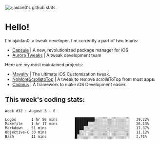 ![ajaidan0's github stats](https://github-readme-stats.vercel.app/api?username=ajaidan0&count_private=true&show_icons=true)

# Hello!

I'm ajaidan0, a tweak developer. I'm currently a part of two teams:

- [Capsule](https://github.com/capsule-development) | A new, revolutionized package manager for iOS
- [Aurora Tweaks](https://github.com/official-aurora) | A tweak development team

Here are my most maintained projects:

- [Mavalry](https://github.com/ajaidan0/mavalry) | The ultimate iOS Customization tweak.
- [NoMoreScrollstoTop](https://github.com/ajaidan0/nomorescrollstotop) | A tweak to remove scrollsToTop from most apps.
- [Cadmus](https://github.com/official-aurora/cadmus) | A framework to make iOS Development easier.



## This week's coding stats:
<!--START_SECTION:waka-->
```text
Week #32 : August 3 - 8

Logos       1 hr 56 mins        █████████░░░░░░░░░░░░░░░░   39.22% 
Makefile    1 hr 17 mins        ██████░░░░░░░░░░░░░░░░░░░   26.13% 
Markdown    51 mins             ████░░░░░░░░░░░░░░░░░░░░░   17.37% 
Objective-C 33 mins             ██░░░░░░░░░░░░░░░░░░░░░░░   11.12% 
Bash        11 mins             █░░░░░░░░░░░░░░░░░░░░░░░░   3.71%
```
<!--END_SECTION:waka-->
